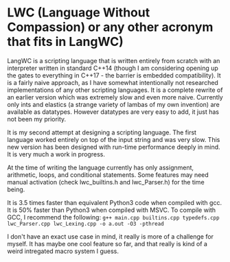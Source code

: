 # LWC (Language Without Compassion) or any other acronym that fits in LangWC)
LangWC is a scripting language that is written entirely from scratch with an interpreter written in standard C++14 (though I am considering opening up the gates to everything in C++17 - the barrier is embedded compatibility). It is a fairly naive approach, as I have somewhat intentionally not researched implementations of any other scripting languages. It is a complete rewrite of an earlier version which was extremely slow and even more naive. Currently only ints and elastics (a strange variety of lambas of my own invention) are available as datatypes. However datatypes are very easy to add, it just has not been my priority.

It is my second attempt at designing a scripting language. The first language worked entirely on top of the input string and was very slow. This new version has been designed with run-time performance deeply in mind. It is very much a work in progress.

At the time of writing the language currently has only assignment, arithmetic, loops, and conditional statements. Some features may need manual activation (check lwc_builtins.h and lwc_Parser.h) for the time being.

It is 3.5 times faster than equivalent Python3 code when compiled with gcc. It is 50% faster than Python3 when compiled with MSVC. To compile with GCC, I recommend the following: `g++ main.cpp builtins.cpp typedefs.cpp lwc_Parser.cpp lwc_Lexing.cpp -o a.out -O3 -pthread`

I don't have an exact use case in mind, it really is more of a challenge for myself. It has maybe one cool feature so far, and that really is kind of a weird intregated macro system I guess.
